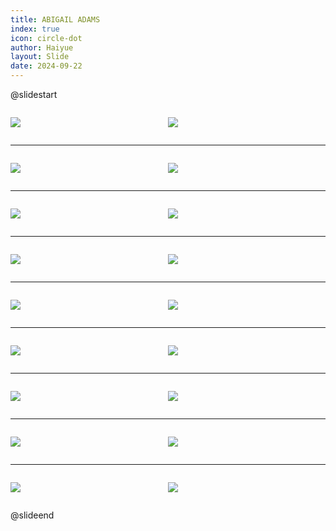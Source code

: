 ```yaml
---
title: ABIGAIL ADAMS
index: true
icon: circle-dot
author: Haiyue
layout: Slide
date: 2024-09-22
---
```

 
@slidestart

<div style="display:flex">
<div style="flex:1">

![](https://raw.githubusercontent.com/yclord/reading/refs/heads/master/english/Level-N/ABIGAIL%20ADAMS/001.webp)
</div>
<div style="flex:1">

![](https://raw.githubusercontent.com/yclord/reading/refs/heads/master/english/Level-N/ABIGAIL%20ADAMS/002.webp)
</div>
</div>

---

<div style="display:flex">
<div style="flex:1">

![](https://raw.githubusercontent.com/yclord/reading/refs/heads/master/english/Level-N/ABIGAIL%20ADAMS/003.webp)
</div>
<div style="flex:1">

![](https://raw.githubusercontent.com/yclord/reading/refs/heads/master/english/Level-N/ABIGAIL%20ADAMS/004.webp)
</div>
</div>

---

<div style="display:flex">
<div style="flex:1">

![](https://raw.githubusercontent.com/yclord/reading/refs/heads/master/english/Level-N/ABIGAIL%20ADAMS/005.webp)
</div>
<div style="flex:1">

![](https://raw.githubusercontent.com/yclord/reading/refs/heads/master/english/Level-N/ABIGAIL%20ADAMS/006.webp)
</div>
</div>

---

<div style="display:flex">
<div style="flex:1">

![](https://raw.githubusercontent.com/yclord/reading/refs/heads/master/english/Level-N/ABIGAIL%20ADAMS/007.webp)
</div>
<div style="flex:1">

![](https://raw.githubusercontent.com/yclord/reading/refs/heads/master/english/Level-N/ABIGAIL%20ADAMS/008.webp)
</div>
</div>

---

<div style="display:flex">
<div style="flex:1">

![](https://raw.githubusercontent.com/yclord/reading/refs/heads/master/english/Level-N/ABIGAIL%20ADAMS/009.webp)
</div>
<div style="flex:1">

![](https://raw.githubusercontent.com/yclord/reading/refs/heads/master/english/Level-N/ABIGAIL%20ADAMS/010.webp)
</div>
</div>

---

<div style="display:flex">
<div style="flex:1">

![](https://raw.githubusercontent.com/yclord/reading/refs/heads/master/english/Level-N/ABIGAIL%20ADAMS/011.webp)
</div>
<div style="flex:1">

![](https://raw.githubusercontent.com/yclord/reading/refs/heads/master/english/Level-N/ABIGAIL%20ADAMS/012.webp)
</div>
</div>

---

<div style="display:flex">
<div style="flex:1">

![](https://raw.githubusercontent.com/yclord/reading/refs/heads/master/english/Level-N/ABIGAIL%20ADAMS/013.webp)
</div>
<div style="flex:1">

![](https://raw.githubusercontent.com/yclord/reading/refs/heads/master/english/Level-N/ABIGAIL%20ADAMS/014.webp)
</div>
</div>

---

<div style="display:flex">
<div style="flex:1">

![](https://raw.githubusercontent.com/yclord/reading/refs/heads/master/english/Level-N/ABIGAIL%20ADAMS/015.webp)
</div>
<div style="flex:1">

![](https://raw.githubusercontent.com/yclord/reading/refs/heads/master/english/Level-N/ABIGAIL%20ADAMS/016.webp)
</div>
</div>

---

<div style="display:flex">
<div style="flex:1">

![](https://raw.githubusercontent.com/yclord/reading/refs/heads/master/english/Level-N/ABIGAIL%20ADAMS/017.webp)
</div>
<div style="flex:1">

![](https://raw.githubusercontent.com/yclord/reading/refs/heads/master/english/Level-N/ABIGAIL%20ADAMS/018.webp)
</div>
</div>

@slideend
